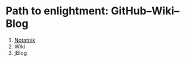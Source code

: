 # Path to enlightment: GitHub–Wiki–Blog 

1. [Notatnik](https://github.com/wbzyl/g-w-b/blob/master/Notatnik.md)
2. Wiki
3. jBlog

